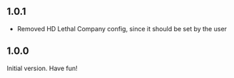 ## 1.0.1

- Removed HD Lethal Company config, since it should be set by the user

## 1.0.0

Initial version. Have fun!
